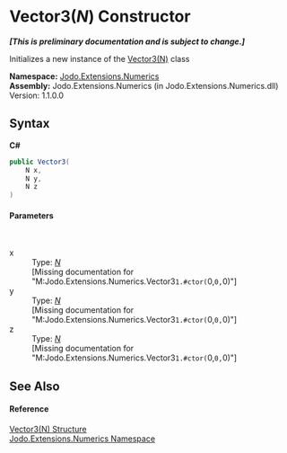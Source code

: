 # Vector3(*N*) Constructor 
 _**\[This is preliminary documentation and is subject to change.\]**_

Initializes a new instance of the <a href="T_Jodo_Extensions_Numerics_Vector3_1">Vector3(N)</a> class

**Namespace:**&nbsp;<a href="N_Jodo_Extensions_Numerics">Jodo.Extensions.Numerics</a><br />**Assembly:**&nbsp;Jodo.Extensions.Numerics (in Jodo.Extensions.Numerics.dll) Version: 1.1.0.0

## Syntax

**C#**<br />
``` C#
public Vector3(
	N x,
	N y,
	N z
)
```


#### Parameters
&nbsp;<dl><dt>x</dt><dd>Type: <a href="T_Jodo_Extensions_Numerics_Vector3_1">*N*</a><br />\[Missing <param name="x"/> documentation for "M:Jodo.Extensions.Numerics.Vector3`1.#ctor(`0,`0,`0)"\]</dd><dt>y</dt><dd>Type: <a href="T_Jodo_Extensions_Numerics_Vector3_1">*N*</a><br />\[Missing <param name="y"/> documentation for "M:Jodo.Extensions.Numerics.Vector3`1.#ctor(`0,`0,`0)"\]</dd><dt>z</dt><dd>Type: <a href="T_Jodo_Extensions_Numerics_Vector3_1">*N*</a><br />\[Missing <param name="z"/> documentation for "M:Jodo.Extensions.Numerics.Vector3`1.#ctor(`0,`0,`0)"\]</dd></dl>

## See Also


#### Reference
<a href="T_Jodo_Extensions_Numerics_Vector3_1">Vector3(N) Structure</a><br /><a href="N_Jodo_Extensions_Numerics">Jodo.Extensions.Numerics Namespace</a><br />